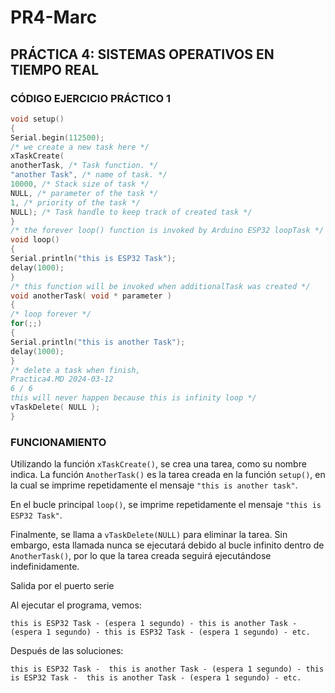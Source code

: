 # PR4-Marc

## PRÁCTICA 4: SISTEMAS OPERATIVOS EN TIEMPO REAL

### CÓDIGO EJERCICIO PRÁCTICO 1
``` cpp
void setup()
{
Serial.begin(112500);
/* we create a new task here */
xTaskCreate(
anotherTask, /* Task function. */
"another Task", /* name of task. */
10000, /* Stack size of task */
NULL, /* parameter of the task */
1, /* priority of the task */
NULL); /* Task handle to keep track of created task */
}
/* the forever loop() function is invoked by Arduino ESP32 loopTask */
void loop()
{
Serial.println("this is ESP32 Task");
delay(1000);
}
/* this function will be invoked when additionalTask was created */
void anotherTask( void * parameter )
{
/* loop forever */
for(;;)
{
Serial.println("this is another Task");
delay(1000);
}
/* delete a task when finish,
Practica4.MD 2024-03-12
6 / 6
this will never happen because this is infinity loop */
vTaskDelete( NULL );
}
```
### FUNCIONAMIENTO

Utilizando la función `xTaskCreate()`, se crea una tarea, como su nombre indica.
La función `AnotherTask()` es la tarea creada en la función `setup()`, en la cual se imprime repetidamente el mensaje `"this is another task"`.

En el bucle principal `loop()`, se imprime repetidamente el mensaje `"this is ESP32 Task"`.

Finalmente, se llama a `vTaskDelete(NULL)` para eliminar la tarea. Sin embargo, esta llamada nunca se ejecutará debido al bucle infinito dentro de `AnotherTask()`, por lo que la tarea creada seguirá ejecutándose indefinidamente.

Salida por el puerto serie  

Al ejecutar el programa, vemos:

```this is ESP32 Task - (espera 1 segundo) - this is another Task - (espera 1 segundo) - this is ESP32 Task - (espera 1 segundo) - etc. ```

Después de las soluciones: 

```this is ESP32 Task -  this is another Task - (espera 1 segundo) - this is ESP32 Task -  this is another Task - (espera 1 segundo) - etc. ```
